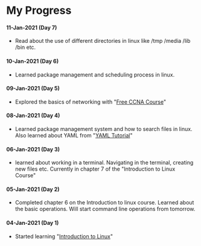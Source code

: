 # My Progress

#### 11-Jan-2021 (Day 7)
- Read about the use of different directories in linux like /tmp /media /lib /bin etc.
#### 10-Jan-2021 (Day 6)
- Learned package management and scheduling process in linux.
#### 09-Jan-2021 (Day 5)
- Explored the basics of networking with "[Free CCNA Course](https://youtu.be/rv3QK2UquxM)"
#### 08-Jan-2021 (Day 4)
- Learned package management system and how to search files in linux. Also learned about YAML from "[YAML Tutorial](https://youtu.be/1uFVr15xDGg)"
#### 06-Jan-2021 (Day 3)
- learned about working in a terminal. Navigating in the terminal, creating new files etc. Currently in chapter 7 of the "Introduction to Linux Course"
#### 05-Jan-2021 (Day 2)
- Completed chapter 6 on the Introduction to linux course. Learned about the basic operations. Will start command line operations from tomorrow.
#### 04-Jan-2021 (Day 1)
- Started learning "[Introduction to Linux](https://www.edx.org/course/introduction-to-linux)"
